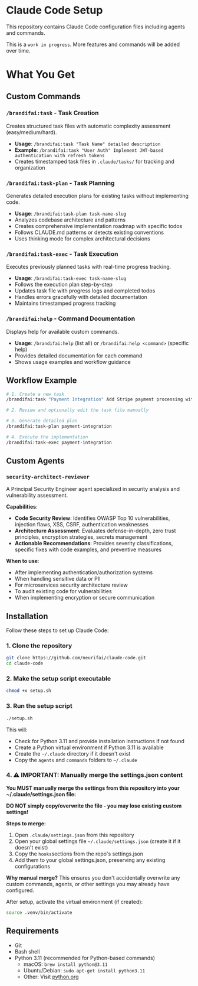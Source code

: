 # Claude Code Setup

This repository contains Claude Code configuration files including agents and commands.

This is a `work in progress`. More features and commands will be added over time.

# What You Get

## Custom Commands

### `/brandifai:task` - Task Creation
Creates structured task files with automatic complexity assessment (easy/medium/hard).
- **Usage**: `/brandifai:task "Task Name" detailed description`
- **Example**: `/brandifai:task "User Auth" Implement JWT-based authentication with refresh tokens`
- Creates timestamped task files in `.claude/tasks/` for tracking and organization

### `/brandifai:task-plan` - Task Planning
Generates detailed execution plans for existing tasks without implementing code.
- **Usage**: `/brandifai:task-plan task-name-slug`
- Analyzes codebase architecture and patterns
- Creates comprehensive implementation roadmap with specific todos
- Follows CLAUDE.md patterns or detects existing conventions
- Uses thinking mode for complex architectural decisions

### `/brandifai:task-exec` - Task Execution
Executes previously planned tasks with real-time progress tracking.
- **Usage**: `/brandifai:task-exec task-name-slug`
- Follows the execution plan step-by-step
- Updates task file with progress logs and completed todos
- Handles errors gracefully with detailed documentation
- Maintains timestamped progress tracking

### `/brandifai:help` - Command Documentation
Displays help for available custom commands.
- **Usage**: `/brandifai:help` (list all) or `/brandifai:help <command>` (specific help)
- Provides detailed documentation for each command
- Shows usage examples and workflow guidance

## Workflow Example
```bash
# 1. Create a new task
/brandifai:task "Payment Integration" Add Stripe payment processing with webhook handling

# 2. Review and optionally edit the task file manually

# 3. Generate detailed plan
/brandifai:task-plan payment-integration

# 4. Execute the implementation
/brandifai:task-exec payment-integration
```

## Custom Agents

### `security-architect-reviewer`
A Principal Security Engineer agent specialized in security analysis and vulnerability assessment.

**Capabilities**:
- **Code Security Review**: Identifies OWASP Top 10 vulnerabilities, injection flaws, XSS, CSRF, authentication weaknesses
- **Architecture Assessment**: Evaluates defense-in-depth, zero trust principles, encryption strategies, secrets management
- **Actionable Recommendations**: Provides severity classifications, specific fixes with code examples, and preventive measures

**When to use**:
- After implementing authentication/authorization systems
- When handling sensitive data or PII
- For microservices security architecture review
- To audit existing code for vulnerabilities
- When implementing encryption or secure communication

## Installation

Follow these steps to set up Claude Code:

### 1. Clone the repository
```bash
git clone https://github.com/neurifai/claude-code.git
cd claude-code
```

### 2. Make the setup script executable
```bash
chmod +x setup.sh
```

### 3. Run the setup script
```bash
./setup.sh
```

This will:
- Check for Python 3.11 and provide installation instructions if not found
- Create a Python virtual environment if Python 3.11 is available
- Create the `~/.claude` directory if it doesn't exist
- Copy the `agents` and `commands` folders to `~/.claude`

### 4. **⚠️ IMPORTANT: Manually merge the settings.json content**

**You MUST manually merge the settings from this repository into your ~/.claude/settings.json file:**

**DO NOT simply copy/overwrite the file - you may lose existing custom settings!**

**Steps to merge:**
1. Open `.claude/settings.json` from this repository
2. Open your global settings file `~/.claude/settings.json` (create it if it doesn't exist)
3. Copy the `hooks`sections from the repo's settings.json
4. Add them to your global settings.json, preserving any existing configurations

**Why manual merge?** This ensures you don't accidentally overwrite any custom commands, agents, or other settings you may already have configured.

After setup, activate the virtual environment (if created):
```bash
source .venv/bin/activate
```

## Requirements
- Git
- Bash shell
- Python 3.11 (recommended for Python-based commands)
  - macOS: `brew install python@3.11`
  - Ubuntu/Debian: `sudo apt-get install python3.11`
  - Other: Visit [python.org](https://www.python.org/downloads/)